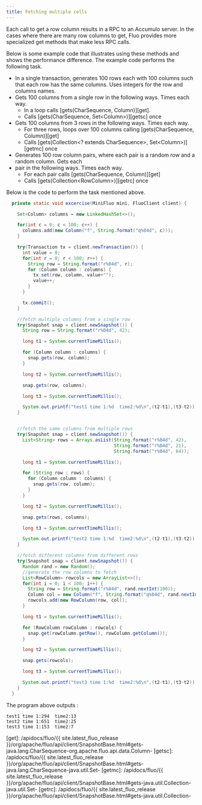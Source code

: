 ```yaml
---
title: Fetching multiple cells
---
```


Each call to get a row column results in a RPC to an Accumulo server.  In the cases where there are
many row columns to get, Fluo provides more specialized get methods that make less RPC calls.

Below is some example code that illustrates using these methods and shows the performance
difference.  The example code performs the following task.

 * In a single transaction, generates 100 rows each with 100 columns such that each row has the same
   columns.  Uses integers for the row and columns names.
 * Gets 100 columns from a single row in the following ways.  Times each way.
   * In a loop calls  [gets(CharSequence, Column)][get].
   * Calls [gets(CharSequence, Set\<Column\>)][getsc] once
 * Gets 100 columns from 3 rows in the following ways.  Times each way. 
   * For three rows, loops over 100 columns calling  [gets(CharSequence, Column)][get]
   * Calls [gets(Collection\<? extends CharSequence\>, Set\<Column\>)][getmc] once
 * Generates 100 row column pairs, where each pair is a random row and a random column. Gets each
 * pair in the following ways.  Times each way.  
   * For each pair calls [gets(CharSequence, Column)][get]
   * Calls [gets(Collection\<RowColumn\>)][getrc] once

Below is the code to perform the task mentioned above.

```java
  private static void excercise(MiniFluo mini, FluoClient client) {

    Set<Column> columns = new LinkedHashSet<>();

    for(int c = 0; c < 100; c++) {
      columns.add(new Column("f", String.format("q%04d", c)));
    }

    try(Transaction tx = client.newTransaction()) {
      int value = 0;
      for(int r = 0; r < 100; r++) {
        String row = String.format("r%04d", r);
        for (Column column : columns) {
          tx.set(row, column, value+"");
          value++;
        }
      }

      tx.commit();
    }

    //fetch multiple columns from a single row
    try(Snapshot snap = client.newSnapshot()) {
      String row = String.format("r%04d", 42);

      long t1 = System.currentTimeMillis();

      for (Column column : columns) {
        snap.gets(row, column);
      }

      long t2 = System.currentTimeMillis();

      snap.gets(row, columns);

      long t3 = System.currentTimeMillis();

      System.out.printf("test1 time 1:%d  time2:%d\n",(t2-t1),(t3-t2));
    }


    //fetch the same columns from multiple rows
    try(Snapshot snap = client.newSnapshot()) {
      List<String> rows = Arrays.asList(String.format("r%04d", 42),
                                        String.format("r%04d", 21),
                                        String.format("r%04d", 84));

      long t1 = System.currentTimeMillis();

      for (String row : rows) {
        for (Column column : columns) {
          snap.gets(row, column);
        }
      }

      long t2 = System.currentTimeMillis();

      snap.gets(rows, columns);

      long t3 = System.currentTimeMillis();

      System.out.printf("test2 time 1:%d  time2:%d\n",(t2-t1),(t3-t2));
    }

    //fetch different columns from different rows
    try(Snapshot snap = client.newSnapshot()) {
      Random rand = new Random();
      //generate the row columns to fetch
      List<RowColumn> rowcols = new ArrayList<>();
      for(int i = 0; i < 100; i++) {
        String row = String.format("r%04d", rand.nextInt(100));
        Column col = new Column("f", String.format("q%04d", rand.nextInt(100)));
        rowcols.add(new RowColumn(row, col));
      }

      long t1 = System.currentTimeMillis();

      for (RowColumn rowColumn : rowcols) {
        snap.get(rowColumn.getRow(), rowColumn.getColumn());
      }

      long t2 = System.currentTimeMillis();

      snap.gets(rowcols);

      long t3 = System.currentTimeMillis();

      System.out.printf("test3 time 1:%d  time2:%d\n",(t2-t1),(t3-t2));
    }
  }
```

The program above outputs :

```
test1 time 1:294  time2:13
test2 time 1:651  time2:25
test3 time 1:153  time2:7
```

[get]: /apidocs/fluo/{{ site.latest_fluo_release }}/org/apache/fluo/api/client/SnapshotBase.html#gets-java.lang.CharSequence-org.apache.fluo.api.data.Column-
[getsc]: /apidocs/fluo/{{ site.latest_fluo_release }}/org/apache/fluo/api/client/SnapshotBase.html#gets-java.lang.CharSequence-java.util.Set-
[getmc]: /apidocs/fluo/{{ site.latest_fluo_release }}/org/apache/fluo/api/client/SnapshotBase.html#gets-java.util.Collection-java.util.Set-
[getrc]: /apidocs/fluo/{{ site.latest_fluo_release }}/org/apache/fluo/api/client/SnapshotBase.html#gets-java.util.Collection-

